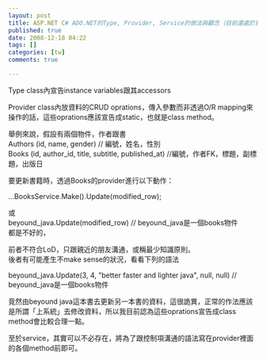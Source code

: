 ```yaml
---
layout: post
title: ASP.NET C# ADO.NET的Type, Provider, Service的做法與觀念（目前還處於我猜測的階段）
published: true
date: 2008-12-18 04:22
tags: []
categories: [tw]
comments: true

---
```



Type class內宣告instance variables跟其accessors  
  
Provider class內放資料的CRUD oprations，傳入參數而非透過O/R mapping來操作的話，這些oprations應該宣告成static，也就是class method。  
  
舉例來說，假設有兩個物件，作者跟書  
Authors (id, name, gender) // 編號，姓名，性別  
Books (id, author_id, title, subtitle, published_at) //編號，作者FK，標題，副標題，出版日  
  
要更新書籍時，透過Books的provider進行以下動作：  
  
...BooksService.Make().Update(modified_row);  
  
或  
beyound_java.Update(modified_row) // beyound_java是一個books物件  
都是不好的，  
  
前者不符合LoD，只跟親近的朋友溝通，或稱最少知識原則。  
後者有可能產生不make sense的狀況，看看下列的語法  
  
beyound_java.Update(3, 4, "better faster and lighter java", null, null) // 
beyound_java是一個books物件  
  
竟然由beyound java這本書去更新另一本書的資料，這很詭異，正常的作法應該是所謂「上系統」去修改資料，所以我目前認為這些oprations宣告成class method會比較合理一點。  
  
至於service，其實可以不必存在，將為了跟控制項溝通的語法寫在provider裡面的各個method前即可。



